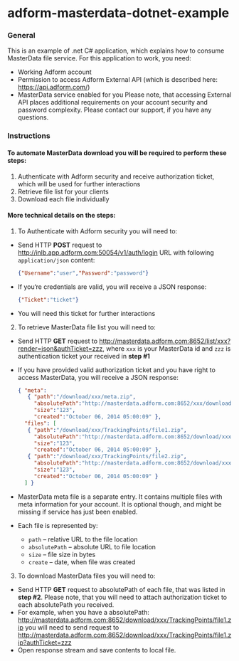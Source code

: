 adform-masterdata-dotnet-example
================================

### General
This is an example of .net C# application, which explains how to consume MasterData file service.
For this application to work, you need:
  * Working Adform account
  * Permission to access Adform External API (which is described here: https://api.adform.com/)
  * MasterData service enabled for you
Please note, that accessing External API places additional requirements on your account security and password complexity. Please contact our support, if you have any questions.
  
### Instructions
#### To automate MasterData download you will be required to perform these steps:
1. Authenticate with Adform security and receive authorization ticket, which will be used for further interactions 
2. Retrieve file list for your clients
3. Download each file individually

#### More technical details on the steps:
1. To Authenticate with Adform security you will need to:
  * Send HTTP **POST** request to http://inlb.app.adform.com:50054/v1/auth/login URL with following ```application/json``` content: 

      ```JSON
      {"Username":"user","Password":"password"}
      ```
  * If you‘re credentials are valid, you will receive a JSON response: 

      ```JSON
      {"Ticket":"ticket"}
      ```
  * You will need this ticket for further interactions

2. To retrieve MasterData file list you will need to:
  * Send HTTP **GET** request to http://masterdata.adform.com:8652/list/xxx?render=json&authTicket=zzz, where ```xxx``` is your MasterData id and ```zzz``` is authentication ticket your received in **step #1**
  * If you have provided valid authorization ticket and you have right to access MasterData, you will receive a JSON response: 
    
      ```JSON
      { "meta": 
         { "path":"/download/xxx/meta.zip", 
           "absolutePath":"http://masterdata.adform.com:8652/xxx/download/meta.zip", 
           "size":"123", 
           "created":"October 06, 2014 05:00:09" },
        "files": [ 
         { "path":"/download/xxx/TrackingPoints/file1.zip", 
           "absolutePath":"http://masterdata.adform.com:8652/download/xxx/TrackingPoints/file1.zip", 
           "size":"123", 
           "created":"October 06, 2014 05:00:09" },
         { "path":"/download/xxx/TrackingPoints/file2.zip", 
           "absolutePath":"http://masterdata.adform.com:8652/download/xxx/TrackingPoints/file2.zip", 
           "size":"123", 
           "created":"October 06, 2014 05:00:09" } 
        ] }
      ```
  * MasterData meta file is a separate entry. It contains multiple files with meta information for your account. It is optional though, and might be missing if service has just been enabled.
  * Each file is represented by: 
      * ```path``` – relative URL to the file location
      * ```absolutePath``` – absolute URL to file location
      * ```size``` – file size in bytes
      * ```create``` – date, when file was created
3. To download MasterData files you will need to:
  * Send HTTP **GET** request to absolutePath of each file, that was listed in **step #2**. Please note, that you will need to attach authorization ticket to each absolutePath you received. 
  * For example, when you have a absolutePath: http://masterdata.adform.com:8652/download/xxx/TrackingPoints/file1.zip you will need to send request to http://masterdata.adform.com:8652/download/xxx/TrackingPoints/file1.zip?authTicket=zzz
  * Open response stream and save contents to local file.
